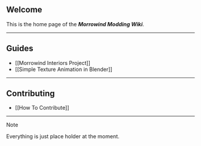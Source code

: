 ## Welcome

This is the home page of the ***Morrowind Modding Wiki***.

---

## Guides

- [[Morrowind Interiors Project]]
- [[Simple Texture Animation in Blender]]

---

## Contributing
  - [[How To Contribute]]

---

> [!Note]
> Everything is just place holder at the moment.